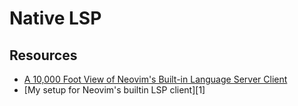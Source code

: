 Native LSP
===

Resources
---

- [A 10,000 Foot View of Neovim's Built-in
    Language Server Client](https://www.youtube.com/watch?v=zilNRSH0XRE)
- [My setup for Neovim's builtin LSP client][1]

<!-- Links -->


